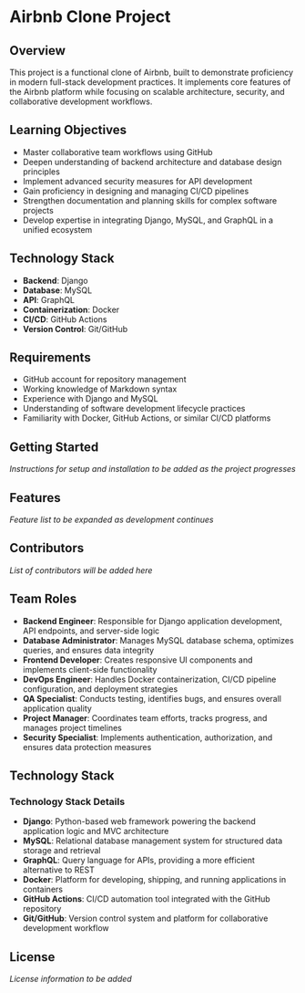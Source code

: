 # Airbnb Clone Project

## Overview
This project is a functional clone of Airbnb, built to demonstrate proficiency in modern full-stack development practices. It implements core features of the Airbnb platform while focusing on scalable architecture, security, and collaborative development workflows.

## Learning Objectives
- Master collaborative team workflows using GitHub
- Deepen understanding of backend architecture and database design principles
- Implement advanced security measures for API development
- Gain proficiency in designing and managing CI/CD pipelines
- Strengthen documentation and planning skills for complex software projects
- Develop expertise in integrating Django, MySQL, and GraphQL in a unified ecosystem

## Technology Stack
- **Backend**: Django
- **Database**: MySQL
- **API**: GraphQL
- **Containerization**: Docker
- **CI/CD**: GitHub Actions
- **Version Control**: Git/GitHub

## Requirements
- GitHub account for repository management
- Working knowledge of Markdown syntax
- Experience with Django and MySQL
- Understanding of software development lifecycle practices
- Familiarity with Docker, GitHub Actions, or similar CI/CD platforms

## Getting Started
*Instructions for setup and installation to be added as the project progresses*

## Features
*Feature list to be expanded as development continues*

## Contributors
*List of contributors will be added here*
## Team Roles

- **Backend Engineer**: Responsible for Django application development, API endpoints, and server-side logic
- **Database Administrator**: Manages MySQL database schema, optimizes queries, and ensures data integrity
- **Frontend Developer**: Creates responsive UI components and implements client-side functionality
- **DevOps Engineer**: Handles Docker containerization, CI/CD pipeline configuration, and deployment strategies
- **QA Specialist**: Conducts testing, identifies bugs, and ensures overall application quality
- **Project Manager**: Coordinates team efforts, tracks progress, and manages project timelines
- **Security Specialist**: Implements authentication, authorization, and ensures data protection measures

## Technology Stack
### Technology Stack Details

- **Django**: Python-based web framework powering the backend application logic and MVC architecture
- **MySQL**: Relational database management system for structured data storage and retrieval
- **GraphQL**: Query language for APIs, providing a more efficient alternative to REST
- **Docker**: Platform for developing, shipping, and running applications in containers
- **GitHub Actions**: CI/CD automation tool integrated with the GitHub repository
- **Git/GitHub**: Version control system and platform for collaborative development workflow
## License
*License information to be added*